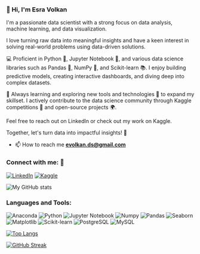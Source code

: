 ### 👋 Hi, I'm Esra Volkan

I'm a passionate data scientist with a strong focus on data analysis, machine learning, and data visualization. 

I love turning raw data into meaningful insights and have a keen interest in solving real-world problems using data-driven solutions.

💻 Proficient in Python 🐍, Jupyter Notebook 📓, and various data science libraries such as Pandas 🐼, NumPy 🔢, and Scikit-learn 📚. 
I enjoy building predictive models, creating interactive dashboards, and diving deep into complex datasets.

🌱 Always learning and exploring new tools and technologies 🔧 to expand my skillset. 
I actively contribute to the data science community through Kaggle competitions 🏅 and open-source projects 🌍.



Feel free to reach out on LinkedIn or check out my work on Kaggle. 

Together, let's turn data into impactful insights! 🌟

- 📫 How to reach me **evolkan.ds@gmail.com**

### Connect with me: 🤝

[![LinkedIn](https://img.shields.io/badge/-LinkedIn-0A66C2?style=flat&logo=linkedin&logoColor=white)](https://www.linkedin.com/in/evolkan)
[![Kaggle](https://img.shields.io/badge/-Kaggle-20BEFF?style=flat&logo=kaggle&logoColor=white)](https://www.kaggle.com/esravo)

![My GitHub stats](https://github-readme-stats.vercel.app/api?username=esravolkan&show_icons=true&theme=solarized-light)

### Languages and Tools:
![Anaconda](https://img.shields.io/badge/-Anaconda-44A833?style=flat&logo=anaconda&logoColor=white)
![Python](https://img.shields.io/badge/-Python-3776AB?style=flat&logo=python&logoColor=white)
![Jupyter Notebook](https://img.shields.io/badge/-Jupyter%20Notebook-F37626?style=flat&logo=jupyter&logoColor=white)
![Numpy](https://img.shields.io/badge/-Numpy-013243?style=flat&logo=numpy&logoColor=white)
![Pandas](https://img.shields.io/badge/-Pandas-150458?style=flat&logo=pandas&logoColor=white)
![Seaborn](https://img.shields.io/badge/-Seaborn-3776AB?style=flat&logo=python&logoColor=white)
![Matplotlib](https://img.shields.io/badge/-Matplotlib-000000?style=flat&logo=Matplotlib&logoColor=white)
![Scikit-learn](https://img.shields.io/badge/-Scikit--learn-F7931E?style=flat&logo=scikit-learn&logoColor=white)
![PostgreSQL](https://img.shields.io/badge/-PostgreSQL-336791?style=flat&logo=postgresql&logoColor=white)
![MySQL](https://img.shields.io/badge/-MySQL-4479A1?style=flat&logo=mysql&logoColor=white)


[![Top Langs](https://github-readme-stats.vercel.app/api/top-langs/?username=omerryldzz&layout=compact&theme=solarized-light)](https://github.com/anuraghazra/github-readme-stats)

[![GitHub Streak](https://streak-stats.demolab.com/?user=omerryldzz&theme=solarized-light)](https://git.io/streak-stats)
